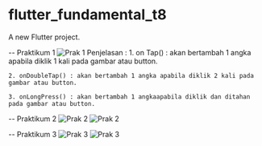 # flutter_fundamental_t8

A new Flutter project.

-- Praktikum 1
![Prak 1](images/prak1.png)
Penjelasan :
    1. on Tap() : akan bertambah 1 angka apabila diklik 1 kali pada gambar atau button.
    
    2. onDoubleTap() : akan bertambah 1 angka apabila diklik 2 kali pada gambar atau button.

    3. onLongPress() : akan bertambah 1 angkaapabila diklik dan ditahan pada gambar atau button.

-- Praktikum 2
![Prak 2](images/prak2a.png)
![Prak 2](images/prak2b.png)

-- Praktikum 3
![Prak 3](images/prak3a.png)
![Prak 3](images/prak3b.png)